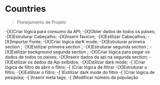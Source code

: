 # Countries





> Planejamento de Projeto 

-[X]Criar lógica para consumo da API;
-[X]Obter dados de todos os países;
-[X]Estruturar Cabeçalho;
-[X]Inserir favicon;
-[X]Estilizar Cabeçalhos;
-[X]Importar Fonte;
-[X]Criar lógica darK mode;
-[X]Estruturar primeira section ;
-[X]Estilizar primeira section ;
-[X]Estruturar segunda section ;
-[X]Estilizar background segunda section ;
-[X]Criar lógica para pegar os dados de todos os paises;
-[X]Inserir dados da api na segunda section;
-[X]Estilizar os dados da Api exibidos;
-[X]Estilizar dark mode;
-[ ]Criar lógica de filtro de abrir o filtro;
-[ ]Criar lógica de filtrar 
-[X]Estruturar o filtro;
-[X]Estilizar o filtro;
-[ ]Estilizar dark mode do filtro
-[ ]Criar lógica de pesquisa;
-[ ]Inserir meta tags;
-[ ]Modificar número da população

